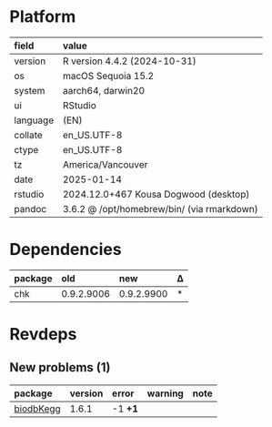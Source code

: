 # Platform

|field    |value                                      |
|:--------|:------------------------------------------|
|version  |R version 4.4.2 (2024-10-31)               |
|os       |macOS Sequoia 15.2                         |
|system   |aarch64, darwin20                          |
|ui       |RStudio                                    |
|language |(EN)                                       |
|collate  |en_US.UTF-8                                |
|ctype    |en_US.UTF-8                                |
|tz       |America/Vancouver                          |
|date     |2025-01-14                                 |
|rstudio  |2024.12.0+467 Kousa Dogwood (desktop)      |
|pandoc   |3.6.2 @ /opt/homebrew/bin/ (via rmarkdown) |

# Dependencies

|package |old        |new        |Δ  |
|:-------|:----------|:----------|:--|
|chk     |0.9.2.9006 |0.9.2.9900 |*  |

# Revdeps

## New problems (1)

|package   |version |error     |warning |note |
|:---------|:-------|:---------|:-------|:----|
|[biodbKegg](problems.md#biodbkegg)|1.6.1   |-1 __+1__ |        |     |

